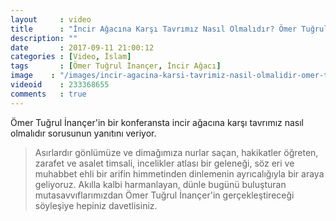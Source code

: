 ```yaml
---
layout     : video
title      : "İncir Ağacına Karşı Tavrımız Nasıl Olmalıdır? Ömer Tuğrul İnançer Açıklıyor"
description: ""
date       : 2017-09-11 21:00:12
categories : [Video, İslam]
tags       : [Ömer Tuğrul İnançer, İncir Ağacı]
image    : "/images/incir-agacina-karsi-tavrimiz-nasil-olmalidir-omer-tugrul-inancer-acikliyor.png"
videoid    : 233368655
comments   : true
---
```


Ömer Tuğrul İnançer'in bir konferansta incir ağacına karşı tavrımız nasıl olmalıdır sorusunun yanıtını veriyor. 

> Asırlardır gönlümüze ve dimağımıza nurlar saçan, hakikatler öğreten, zarafet ve asalet timsali, incelikler atlası bir geleneği, söz eri ve muhabbet ehli bir arifin himmetinden dinlemenin ayrıcalığıyla bir araya geliyoruz. Akılla kalbi harmanlayan, dünle bugünü buluşturan mutasavvıflarımızdan Ömer Tuğrul İnançer'in gerçekleştireceği söyleşiye hepiniz davetlisiniz.